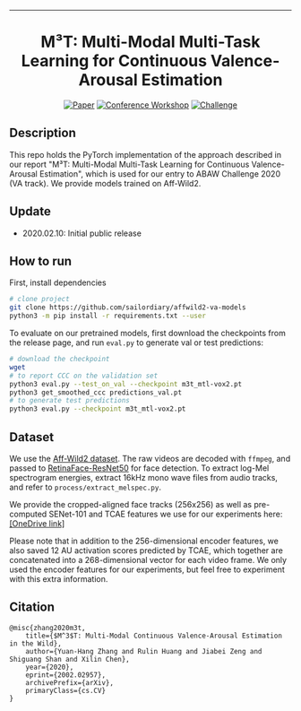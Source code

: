 
---   
<div align="center">    
 
# M³T: Multi-Modal Multi-Task Learning for Continuous Valence-Arousal Estimation

[![Paper](http://img.shields.io/badge/paper-arxiv.2002.02957-B31B1B.svg)](https://arxiv.org/abs/2002.02957)
[![Conference Workshop](http://img.shields.io/badge/FG-2020-4b44ce.svg)](https://ibug.doc.ic.ac.uk/resources/affect-recognition-wild-unimulti-modal-analysis-va/) 
[![Challenge](http://img.shields.io/badge/ABAW-2020-4b44ce.svg)](https://ibug.doc.ic.ac.uk/resources/fg-2020-competition-affective-behavior-analysis/)   
</div>
 
## Description
This repo holds the PyTorch implementation of the approach described in our report "M³T: Multi-Modal Multi-Task Learning for Continuous Valence-Arousal Estimation", which is used for our entry to ABAW Challenge 2020 (VA track). We provide models trained on Aff-Wild2.

## Update

* 2020.02.10: Initial public release

## How to run   
First, install dependencies
```bash
# clone project   
git clone https://github.com/sailordiary/affwild2-va-models
python3 -m pip install -r requirements.txt --user
```

To evaluate on our pretrained models, first download the checkpoints from the release page, and run `eval.py` to generate val or test predictions:
```bash
# download the checkpoint
wget 
# to report CCC on the validation set
python3 eval.py --test_on_val --checkpoint m3t_mtl-vox2.pt
python3 get_smoothed_ccc predictions_val.pt
# to generate test predictions
python3 eval.py --checkpoint m3t_mtl-vox2.pt
```

## Dataset
We use the [Aff-Wild2 dataset](https://ibug.doc.ic.ac.uk/resources/aff-wild2/). The raw videos are decoded with `ffmpeg`, and passed to [RetinaFace-ResNet50](https://github.com/deepinsight/insightface/tree/master/RetinaFace) for face detection. To extract log-Mel spectrogram energies, extract 16kHz mono wave files from audio tracks, and refer to `process/extract_melspec.py`.

We provide the cropped-aligned face tracks (256x256) as well as pre-computed SENet-101 and TCAE features we use for our experiments here: [[OneDrive link]](https://mailsucaseducn-my.sharepoint.com/:f:/g/personal/zhangyuanhang15_mails_ucas_edu_cn/ErGo36iyXzFFtHcyXIQIuZABnaLsMiHE1CZ5EhsQ7HzhMw?e=sko5Uy)

Please note that in addition to the 256-dimensional encoder features, we also saved 12 AU activation scores predicted by TCAE, which together are concatenated into a 268-dimensional vector for each video frame. We only used the encoder features for our experiments, but feel free to experiment with this extra information.

## Citation   
```
@misc{zhang2020m3t,
    title={$M^3$T: Multi-Modal Continuous Valence-Arousal Estimation in the Wild},
    author={Yuan-Hang Zhang and Rulin Huang and Jiabei Zeng and Shiguang Shan and Xilin Chen},
    year={2020},
    eprint={2002.02957},
    archivePrefix={arXiv},
    primaryClass={cs.CV}
}
```
